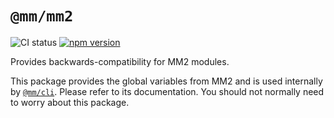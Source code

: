 # `@mm/mm2`

![CI status](https://github.com/joshwilsonvu/mm/workflows/CI/badge.svg)
[![npm version](https://img.shields.io/npm/v/@mm/mm2)](https://yarnpkg.com/package/@mm/mm2)

Provides backwards-compatibility for MM2 modules.

This package provides the global variables from MM2 and is
used internally by [`@mm/cli`](../cli).
Please refer to its documentation. You should not normally need to
worry about this package.
